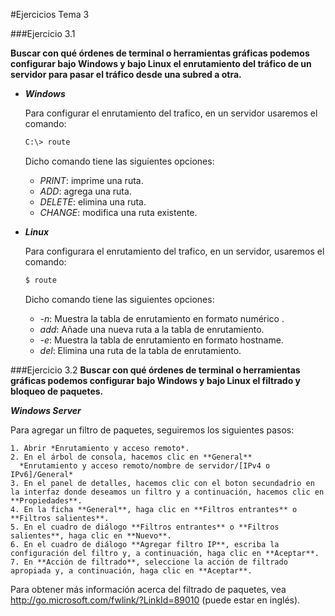 #Ejercicios Tema 3

###Ejercicio 3.1

**Buscar con qué órdenes de terminal o herramientas gráficas podemos configurar bajo Windows y bajo Linux el enrutamiento del tráfico de un servidor para pasar el tráfico desde una subred a otra.**

  + ***Windows***

    Para configurar el enrutamiento del trafico, en un servidor usaremos el comando:

    ```sh
    C:\> route
    ```
    Dicho comando tiene las siguientes opciones:
      - *PRINT*: imprime una ruta.
      - *ADD*: agrega una ruta.
      - *DELETE*: elimina una ruta.
      - *CHANGE*: modifica una ruta existente.

  + ***Linux***

    Para configurara el enrutamiento del trafico, en un servidor, usaremos el comando:

    ```sh
    $ route
    ```
    Dicho comando tiene las siguientes opciones:
      - *-n*: Muestra la tabla de enrutamiento en formato numérico .
      - *add*: Añade una nueva ruta a la tabla de enrutamiento.
      - *-e*: Muestra la tabla de enrutamiento en formato hostname.
      - *del*: Elimina una ruta de la tabla de enrutamiento.

###Ejercicio 3.2
**Buscar con qué órdenes de terminal o herramientas gráficas podemos configurar bajo Windows y bajo Linux el filtrado y bloqueo de paquetes.**

  ***Windows Server***

  Para agregar un filtro de paquetes, seguiremos los siguientes pasos:

    1. Abrir *Enrutamiento y acceso remoto*.
    2. En el árbol de consola, hacemos clic en **General**
      *Enrutamiento y acceso remoto/nombre de servidor/[IPv4 o IPv6]/General*
    3. En el panel de detalles, hacemos clic con el boton secundadrio en la interfaz donde deseamos un filtro y a continuación, hacemos clic en **Propiedades**.
    4. En la ficha **General**, haga clic en **Filtros entrantes** o **Filtros salientes**.
    5. En el cuadro de diálogo **Filtros entrantes** o **Filtros salientes**, haga clic en **Nuevo**.
    6. En el cuadro de diálogo **Agregar filtro IP**, escriba la configuración del filtro y, a continuación, haga clic en **Aceptar**.
    7. En **Acción de filtrado**, seleccione la acción de filtrado apropiada y, a continuación, haga clic en **Aceptar**.

  Para obtener más información acerca del filtrado de paquetes, vea http://go.microsoft.com/fwlink/?LinkId=89010 (puede estar en inglés). 
